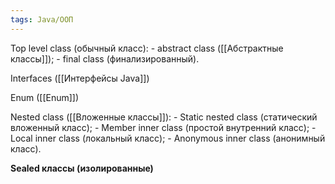 ```yaml
---
tags: Java/ООП
--- 
```

Top level class (обычный класс):
	- abstract class ([[Абстрактные классы]]); 
	- final class (финализированный).

Interfaces ([[Интерфейсы Java]]) 

Enum ([[Enum]]) 

Nested class ([[Вложенные классы]]): 
	- Static nested class (статический вложенный класс); 
	- Member inner class (простой внутренний класс); 
	- Local inner class (локальный класс); 
	- Anonymous inner class (анонимный класс).

**Sealed классы (изолированные)**



